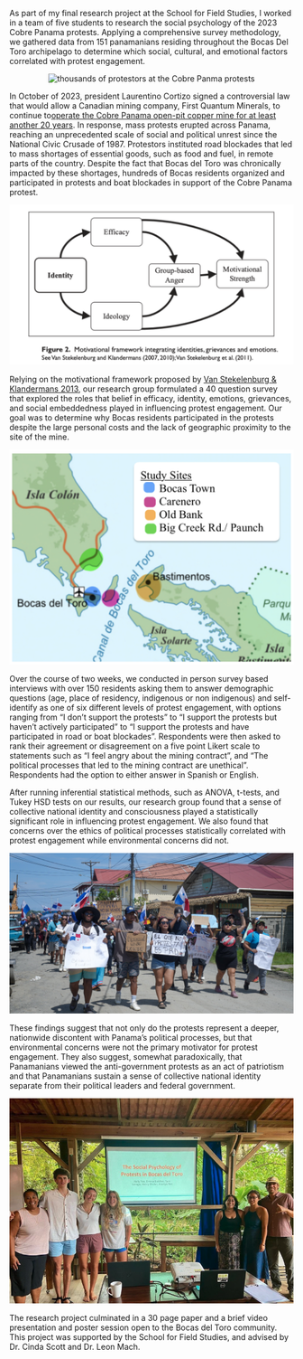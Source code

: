 As part of my final research project at the School for Field Studies, I worked in a team of five students to research the social psychology of the 2023 Cobre Panama protests. Applying a comprehensive survey methodology, we gathered data from 151 panamanians residing throughout the Bocas Del Toro archipelago to determine which social, cultural, and emotional factors correlated with protest engagement. 

<div style="text-align:center">
    <img alt="thousands of protestors at the Cobre Panma protests" src="././images/bocas3.jpeg" />
</div>

In October of 2023, president Laurentino Cortizo signed a controversial law that would allow a Canadian mining company, First Quantum Minerals, to continue to[operate the Cobre Panama open-pit copper mine for at least another 20 years](https://www.cbc.ca/news/business/first-quantum-mine-1.7027019). In response, mass protests erupted across Panama, reaching an unprecedented scale of social and political unrest since the National Civic Crusade of 1987. Protestors instituted road blockades that led to mass shortages of essential goods, such as food and fuel, in remote parts of the country. Despite the fact that Bocas del Toro was chronically impacted by these shortages, hundreds of Bocas residents organized and participated in protests and boat blockades in support of the Cobre Panama protest. 

<div style="text-align:center">
    <img alt="iagram of framework by Van Stekelnburg & Klandermans 2013" src="././images/bocas8.png" />
</div>

Relying on the motivational framework proposed by [Van Stekelenburg & Klandermans 2013](https://doi.org/10.1177/0011392113479314), our research group formulated a 40 question survey that explored the roles that belief in efficacy, identity, emotions, grievances, and social embeddedness played in influencing protest engagement. Our goal was to determine why Bocas residents participated in the protests despite the large personal costs and the lack of geographic proximity to the site of the mine. 

<div style="text-align:center">
    <img alt="study sites around Bocas" src="././images/bocas6.png" />
</div>

Over the course of two weeks, we conducted in person survey based interviews with over 150 residents asking them to answer demographic questions (age, place of residency, indigenous or non indigenous) and self-identify as one of six different levels of protest engagement, with options ranging from “I don’t support the protests” to “I support the protests but haven’t actively participated” to “I support the protests and have participated in road or boat blockades”. Respondents were then asked to rank their agreement or disagreement on a five point Likert scale to statements such as “I feel angry about the mining contract”, and “The political processes that led to the mining contract are unethical”. Respondents had the option to either answer in Spanish or English.

After running inferential statistical methods, such as ANOVA, t-tests, and Tukey HSD tests on our results, our research group found that a sense of collective national identity and consciousness played a statistically significant role in influencing protest engagement. We also found that concerns over the ethics of political processes statistically correlated with protest engagement while environmental concerns did not. 


<div style="text-align:center">
    <img alt="protests in Bocas del Toro" src="././images/bocas1.jpeg" />
</div>

These findings suggest that not only do the protests represent a deeper, nationwide discontent with Panama’s political processes, but that environmental concerns were not the primary motivator for protest engagement. They also suggest, somewhat paradoxically, that Panamanians viewed the anti-government protests as an act of patriotism and that Panamanians sustain a sense of collective national identity separate from their political leaders and federal government. 

<div style="text-align:center">
    <img alt="our research team presenting findings at community event" src="././images/bocas7.png" />
</div>

The research project culminated in a 30 page paper and a brief video presentation and poster session open to the Bocas del Toro community. This project was supported by the School for Field Studies, and advised by Dr. Cinda Scott and Dr. Leon Mach. 
